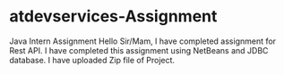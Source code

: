 # atdevservices-Assignment
Java Intern Assignment
Hello Sir/Mam, I have completed assignment for Rest API. I have completed this assignment using NetBeans and JDBC database. I have uploaded Zip file of Project.
